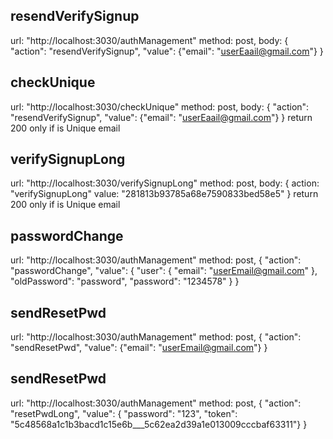 ## resendVerifySignup
url: "http://localhost:3030/authManagement"
method: post,
body: {
   "action": "resendVerifySignup",
   "value": {"email": "userEaail@gmail.com"}
}

## checkUnique
url: "http://localhost:3030/checkUnique"
method: post,
body: {
   "action": "resendVerifySignup",
   "value": {"email": "userEaail@gmail.com"}
}
return 200 only if is Unique email

## verifySignupLong
url: "http://localhost:3030/verifySignupLong"
method: post,
body: {
   action: "verifySignupLong"
   value: "281813b93785a68e7590833bed58e5"
}
return 200 only if is Unique email

## passwordChange
url: "http://localhost:3030/authManagement"
method: post,
{
      "action": "passwordChange",
      "value": {
        "user": {
          "email": "userEmail@gmail.com"
        },
        "oldPassword": "password",
        "password": "1234578"
      }
}

## sendResetPwd
url: "http://localhost:3030/authManagement"
method: post,
{
   "action": "sendResetPwd",
   "value": {"email": "userEmail@gmail.com"}
}

## sendResetPwd
url: "http://localhost:3030/authManagement"
method: post,
{
   "action": "resetPwdLong",
   "value": {
      "password": "123",
      "token": "5c48568a1c1b3bacd1c15e6b___5c62ea2d39a1e013009cccbaf63311"}
}